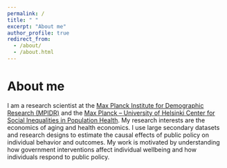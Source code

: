 ```yaml
---
permalink: /
title: " "
excerpt: "About me"
author_profile: true
redirect_from: 
  - /about/
  - /about.html
---
```

About me
======
I am a research scientist at the [Max Planck Institute for Demographic Research (MPIDR)](https://www.demogr.mpg.de/en) and the [Max Planck – University of Helsinki Center for Social Inequalities in Population Health](https://www.helsinki.fi/en/helsinki-institute-demography-and-population-health/maxhel-center).
My research interests are the economics of aging and health economics. I use large secondary datasets and research designs to estimate the causal effects of public policy on individual behavior and outcomes. My work is motivated by understanding how government interventions affect individual wellbeing and how individuals respond to public policy. 


<!--For more info
======
More info about me can be found in [the CV page](https://emmazai.github.io/cv/). 
The [Long-Term Care page](https://emmazai.github.io/ltc/) includes details about public policy in the United States.
The [Education in China page](https://emmazai.github.io/educationinchina/) includes details about the education system in China. -->
